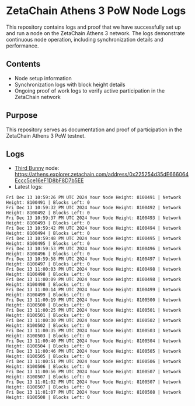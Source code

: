 # ZetaChain Athens 3 PoW Node Logs
This repository contains logs and proof that we have successfully set up and run a node on the ZetaChain Athens 3 network. The logs demonstrate continuous node operation, including synchronization details and performance.

## Contents
- Node setup information
- Synchronization logs with block height details
- Ongoing proof of work logs to verify active participation in the ZetaChain network

## Purpose
This repository serves as documentation and proof of participation in the ZetaChain Athens 3 PoW testnet.

## Logs

- [Third Bunny](https://thirdbunny.xyz/) node: https://athens.explorer.zetachain.com/address/0x225254d35dE666064Eccc5ce16eF1D8bF8D7b5EE
- Latest logs:
```
Fri Dec 13 10:59:26 PM UTC 2024 Your Node Height: 8100491 | Network Height: 8100491 | Blocks Left: 0
Fri Dec 13 10:59:32 PM UTC 2024 Your Node Height: 8100492 | Network Height: 8100492 | Blocks Left: 0
Fri Dec 13 10:59:37 PM UTC 2024 Your Node Height: 8100493 | Network Height: 8100493 | Blocks Left: 0
Fri Dec 13 10:59:42 PM UTC 2024 Your Node Height: 8100494 | Network Height: 8100494 | Blocks Left: 0
Fri Dec 13 10:59:48 PM UTC 2024 Your Node Height: 8100495 | Network Height: 8100495 | Blocks Left: 0
Fri Dec 13 10:59:53 PM UTC 2024 Your Node Height: 8100496 | Network Height: 8100496 | Blocks Left: 0
Fri Dec 13 10:59:58 PM UTC 2024 Your Node Height: 8100497 | Network Height: 8100497 | Blocks Left: 0
Fri Dec 13 11:00:03 PM UTC 2024 Your Node Height: 8100498 | Network Height: 8100498 | Blocks Left: 0
Fri Dec 13 11:00:09 PM UTC 2024 Your Node Height: 8100498 | Network Height: 8100498 | Blocks Left: 0
Fri Dec 13 11:00:14 PM UTC 2024 Your Node Height: 8100499 | Network Height: 8100499 | Blocks Left: 0
Fri Dec 13 11:00:19 PM UTC 2024 Your Node Height: 8100500 | Network Height: 8100500 | Blocks Left: 0
Fri Dec 13 11:00:25 PM UTC 2024 Your Node Height: 8100501 | Network Height: 8100501 | Blocks Left: 0
Fri Dec 13 11:00:30 PM UTC 2024 Your Node Height: 8100502 | Network Height: 8100502 | Blocks Left: 0
Fri Dec 13 11:00:35 PM UTC 2024 Your Node Height: 8100503 | Network Height: 8100503 | Blocks Left: 0
Fri Dec 13 11:00:40 PM UTC 2024 Your Node Height: 8100504 | Network Height: 8100504 | Blocks Left: 0
Fri Dec 13 11:00:46 PM UTC 2024 Your Node Height: 8100505 | Network Height: 8100505 | Blocks Left: 0
Fri Dec 13 11:00:51 PM UTC 2024 Your Node Height: 8100506 | Network Height: 8100506 | Blocks Left: 0
Fri Dec 13 11:00:56 PM UTC 2024 Your Node Height: 8100507 | Network Height: 8100507 | Blocks Left: 0
Fri Dec 13 11:01:02 PM UTC 2024 Your Node Height: 8100507 | Network Height: 8100507 | Blocks Left: 0
Fri Dec 13 11:01:07 PM UTC 2024 Your Node Height: 8100508 | Network Height: 8100508 | Blocks Left: 0
```
